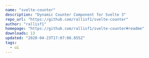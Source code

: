 ```yaml
---
name: "svelte-counter"
description: "Dynamic Counter Component for Svelte 3"
repo_url: "https://github.com/rallisf1/svelte-counter"
author: "rallisf1"
homepage: "https://github.com/rallisf1/svelte-counter#readme"
downloads: 13
updated: "2020-04-23T17:07:06.855Z"
tags: 
  - ui
---
```

